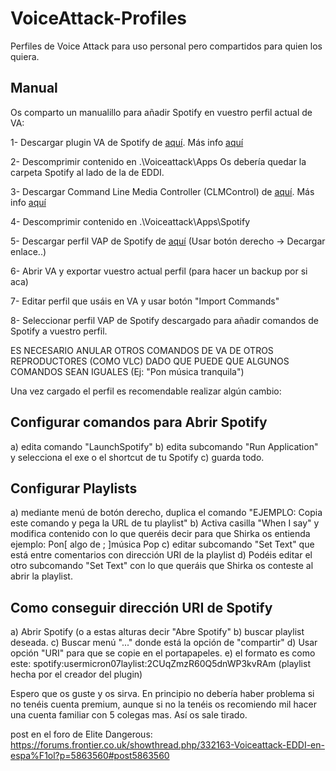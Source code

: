 # VoiceAttack-Profiles
Perfiles de Voice Attack para uso personal pero compartidos para quien los quiera.

## Manual
Os comparto un manualillo para añadir Spotify en vuestro perfil actual de VA:

1- Descargar plugin VA de Spotify de [aquí](http://www.litpixi.com/va-spotify/). Más info [aquí](http://voiceattack.com/SMF/index.php?topic=585.0/)

2- Descomprimir contenido en .\Voiceattack\Apps Os debería quedar la carpeta Spotify al lado de la de EDDI.

3- Descargar Command Line Media Controller (CLMControl) de [aquí](https://commandlinemedia.codeplex.com/). Más info [aquí](https://commandlinemedia.codeplex.com/documentation)

4- Descomprimir contenido en .\Voiceattack\Apps\Spotify

5- Descargar perfil VAP de Spotify de [aquí](https://github.com/hoksilato2/VoiceAttack-Profiles/blob/master/VAPs/Hoksilato-Spotify-Profile.vap) (Usar botón derecho -> Decargar enlace..)

6- Abrir VA y exportar vuestro actual perfil (para hacer un backup por si aca)

7- Editar perfil que usáis en VA y usar botón "Import Commands"

8- Seleccionar perfil VAP de Spotify descargado para añadir comandos de Spotify a vuestro perfil.

ES NECESARIO ANULAR OTROS COMANDOS DE VA DE OTROS REPRODUCTORES (COMO VLC) DADO QUE PUEDE QUE ALGUNOS COMANDOS SEAN IGUALES (Ej: "Pon música tranquila")


Una vez cargado el perfil es recomendable realizar algún cambio:

## Configurar comandos para Abrir Spotify

a) edita comando "LaunchSpotify"
b) edita subcomando "Run Application" y selecciona el exe o el shortcut de tu Spotify
c) guarda todo.


## Configurar Playlists

a) mediante menú de botón derecho, duplica el comando "EJEMPLO: Copia este comando y pega la URL de tu playlist"
b) Activa casilla "When I say" y modifica contenido con lo que queréis decir para que Shirka os entienda
ejemplo: Pon[ algo de ; ]música Pop
c) editar subcomando "Set Text" que está entre comentarios con dirección URI de la playlist
d) Podéis editar el otro subcomando "Set Text" con lo que queráis que Shirka os conteste al abrir la playlist.


## Como conseguir dirección URI de Spotify

a) Abrir Spotify (o a estas alturas decir "Abre Spotify"
b) buscar playlist deseada.
c) Buscar menú "..." donde está la opción de "compartir"
d) Usar opción "URI" para que se copie en el portapapeles.
e) el formato es como este: spotify:usermicron07laylist:2CUqZmzR60Q5dnWP3kvRAm (playlist hecha por el creador del plugin)


Espero que os guste y os sirva. En principio no debería haber problema si no tenéis cuenta premium, aunque si no la tenéis os recomiendo mil hacer una cuenta familiar con 5 colegas mas. Así os sale tirado.


post en el foro de Elite Dangerous: 
https://forums.frontier.co.uk/showthread.php/332163-Voiceattack-EDDI-en-espa%F1ol?p=5863560#post5863560
